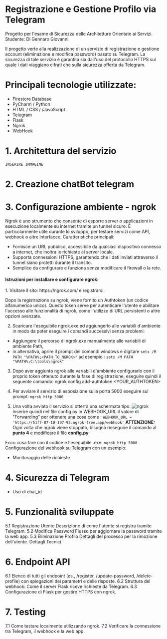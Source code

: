 # Registrazione e Gestione Profilo via Telegram 
Progetto per l'esame di Sicurezza delle Architetture Orientate ai Servizi.
Studente: Di Gennaro Giovanni


Il progetto verte alla realizzazione di un servizio di registrazione e gestione account (eliminazione e modifica password) basato su Telegram. La sicurezza di tale servizio è garantita sia dall'uso del protocollo HTTPS sul quale i dati viaggiano cifrati che sulla sicurezza offerta da Telegram.

# Principali tecnologie utilizzate:
- Firestore Database
- PyCharm / Python
- HTML / CSS / /JavaScript
- Telegram
- Flask
- Ngrok
- WebHook

# 1. Architettura del servizio
    INSERIRE IMMAGINE
    
# 2. Creazione chatBot telegram

# 3. Configurazione ambiente - ngrok
Ngrok è uno strumento che consente di esporre server o applicazioni in esecuzione localmente su internet tramite un tunnel sicuro. È particolarmente utile durante lo sviluppo, per testare servizi come API, webhook o altre interfacce.
Caratteristiche principali:
- Fornisce un URL pubblico, accessibile da qualsiasi dispositivo connesso a internet, che inoltra le richieste al server locale.
- Supporta connessioni HTTPS, garantendo che i dati inviati attraverso il tunnel siano protetti durante il transito.
- Semplice da configurare e funziona senza modificare il firewall o la rete.

<h4>Istruzioni per installare e configurare ngrok:</h4>
1. Visitare il sito: https://ngrok.com/ e registrarsi.
 
Dopo la registrazione su ngrok, viene fornito un Authtoken (un codice alfanumerico unico). Questo token serve per autenticare l'utente e abilitare l'accesso alle funzionalità di ngrok, come l'utilizzo di URL persistenti o altre opzioni avanzate.

2. Scaricare l'eseguibile ngrok.exe ed aggiungerlo alle variabili d'ambiente in modo da poter eseguire i comandi successivi senza problemi:
  - Aggiungere il percorso di ngrok.exe manualmente alle variabili di ambiente Path,
  - in alternativa, aprire il prompt dei comandi windows e digitare
    `setx /M PATH "%PATH%;<PATH_TO_NGROK>"`  ad esempio : `setx /M PATH "%PATH%;C:\tools\ngrok"`

3. Dopo aver aggiunto ngrok alle variabili d'ambiente configurarlo con il proprio token ottenuto durante la fase di registrazione, eseguire quindi il seguente comando:
ngrok config add-authtoken <YOUR_AUTHTOKEN>

4. Per avviare il servizio di esposizione sulla porta 5000 eseguire sul prompt:
`ngrok http 5000`

5. Una volta avviato il servizio si otterrà una schermata tipo:
![ngrok](https://github.com/user-attachments/assets/be03b4b1-5577-4835-8ffb-8ecc7770f3cb)
Inserire quindi nel file config.py in WEBHOOK_URL il valore di "Forwarding" per ottenere una cosa come : `WEBHOOK_URL = 'https://51f7-87-10-197-93.ngrok-free.app/webhook'`
<b>ATTENZIONE:</b> Ogni volta che ngrok viene stoppato, bisogna rieseguire il comando al <b>punto 4</b> e modificare il file <b>config.py</b>

Ecco cosa fare con il codice e l'eseguibile .exe:
  `ngrok http 5000`
  Configurazione del webhook su Telegram con un esempio:
  - Monitoraggio delle richieste

# 4. Sicurezza di Telegram
- Uso di chat_id
  
# 5. Funzionalità sviluppate
5.1 Registrazione Utente
Descrizione di come l'utente si registra tramite Telegram.
5.2 Modifica Password
Flusso per aggiornare la password tramite la web app.
5.3 Eliminazione Profilo
Dettagli del processo per la rimozione dell'utente.
Dettagli Tecnici

# 6. Endpoint API
6.1 Elenco di tutti gli endpoint (es., /register, /update-password, /delete-profile) con spiegazioni dei parametri e delle risposte.
6.2 Struttura del webhook: Come il server Flask riceve richieste da Telegram.
6.3 Configurazione di Flask per gestire HTTPS con ngrok.

# 7. Testing
7.1 Come testare localmente utilizzando ngrok.
7.2 Verificare la connessione tra Telegram, il webhook e la web app.
